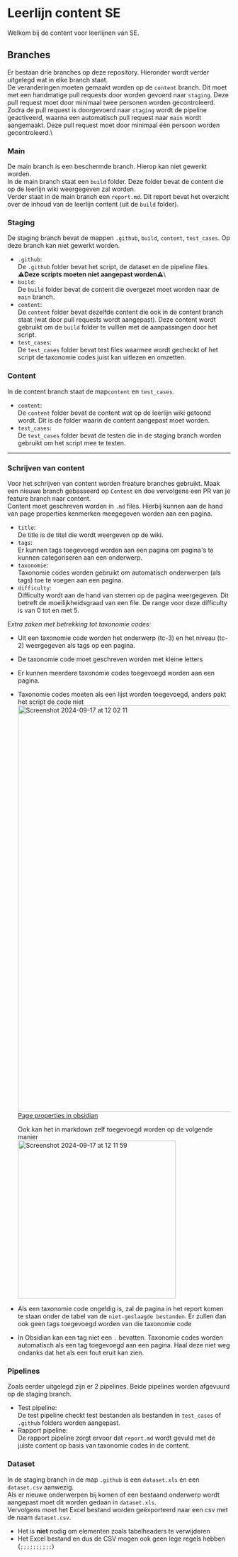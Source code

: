 # Leerlijn content SE
Welkom bij de content voor leerlijnen van SE. 

## Branches
Er bestaan drie branches op deze repository. Hieronder wordt verder uitgelegd wat in elke branch staat. \
De veranderingen moeten gemaakt worden op de `content` branch. Dit moet met een handmatige pull requests door worden gevoerd naar `staging`. Deze pull request moet door minimaal twee personen worden gecontroleerd.\
Zodra de pull request is doorgevoerd naar `staging` wordt de pipeline geactiveerd, waarna een automatisch pull request naar `main` wordt aangemaakt. Deze pull request moet door minimaal één persoon worden gecontroleerd.\

### Main
De main branch is een beschermde branch. Hierop kan niet gewerkt worden.\
In de main branch staat een `build` folder. Deze folder bevat de content die op de leerlijn wiki weergegeven zal worden.\
Verder staat in de main branch een `report.md`. Dit report bevat het overzicht over de inhoud van de leerlijn content (uit de `build` folder).

### Staging
De staging branch bevat de mappen `.github`, `build`, `content`, `test_cases`. Op deze branch kan niet gewerkt worden.
- `.github`:\
De `.github` folder bevat het script, de dataset en de pipeline files. **⚠️Deze scripts moeten niet aangepast worden⚠️**\
- `build`:\
De `build` folder bevat de content die overgezet moet worden naar de `main` branch.
- `content`:\
De `content` folder bevat dezelfde content die ook in de content branch staat (wat door pull requests wordt aangepast). Deze content wordt gebruikt om de `build` folder te vulllen met de aanpassingen door het script.
- `test_cases`:\
De `test_cases` folder bevat test files waarmee wordt gecheckt of het script de taxonomie codes juist kan uitlezen en omzetten.

### Content
In de content branch staat de map`content` en `test_cases`.
- `content`:\
De `content` folder bevat de content wat op de leerlijn wiki getoond wordt. Dit is de folder waarin de content aangepast moet worden.
- `test_cases`:\
De `test_cases` folder bevat de testen die in de staging branch worden gebruikt om het script mee te testen.
---

### Schrijven van content
Voor het schrijven van content worden freature branches gebruikt. Maak een nieuwe branch gebasseerd op `Content` en doe vervolgens een PR van je feature branch naar content. \
Content moet geschreven worden in `.md` files. Hierbij kunnen aan de hand van page properties kenmerken meegegeven worden aan een pagina.

- `title`:\
De title is de titel die wordt weergeven op de wiki.
- `tags`:\
Er kunnen tags toegevoegd worden aan een pagina om pagina's te kunnen categoriseren aan een onderwerp. 
- `taxonomie`:\
Taxonomie codes worden gebruikt om automatisch onderwerpen (als tags) toe te voegen aan een pagina.
- `difficulty`:\
Difficulty wordt aan de hand van sterren op de pagina weergegeven. Dit betreft de moeilijkheidsgraad van een file. De range voor deze difficulty is van 0 tot en met 5.


*Extra zaken met betrekking tot taxonomie codes:*
- Uit een taxonomie code worden het onderwerp (tc-3) en het niveau (tc-2) weergegeven als tags op een pagina.
- De taxonomie code moet geschreven worden met kleine letters
- Er kunnen meerdere taxonomie codes toegevoegd worden aan een pagina.
- Taxonomie codes moeten als een lijst worden toegevoegd, anders pakt het script de code niet \
  <img width="915" alt="Screenshot 2024-09-17 at 12 02 11" src="https://github.com/user-attachments/assets/51b8125f-84c7-440e-81de-b3533f87e440"> [Page properties in obsidian](https://help.obsidian.md/Editing+and+formatting/Properties)

  Ook kan het in markdown zelf toegevoegd worden op de volgende manier\
  <img width="356" alt="Screenshot 2024-09-17 at 12 11 59" src="https://github.com/user-attachments/assets/0a7183d1-9ac5-4604-a51b-4dfa78c605d4">
- Als een taxonomie code ongeldig is, zal de pagina in het report komen te staan onder de tabel van de `niet-geslaagde bestanden`. Er zullen dan ook geen tags toegevoegd worden van die taxonomie code
- In Obsidian kan een tag niet een `.` bevatten. Taxonomie codes worden automatisch als een tag toegevoegd aan een pagina. Haal deze niet weg ondanks dat het als een fout eruit kan zien.


### Pipelines
Zoals eerder uitgelegd zijn er 2 pipelines. Beide pipelines worden afgevuurd op de staging branch. 
- Test pipeline:\
De test pipeline checkt test bestanden als bestanden in  `test_cases` of `.github` folders worden aangepast.
- Rapport pipeline:\
De rapport pipeline zorgt ervoor dat `report.md` wordt gevuld met de juiste content op basis van taxonomie codes in de content.

### Dataset
In de staging branch in de map `.github` is een `dataset.xls` en een `dataset.csv` aanwezig. \
Als er nieuwe onderwerpen bij komen of een bestaand onderwerp wordt aangepast moet dit worden gedaan in `dataset.xls`. \
Vervolgens moet het Excel bestand worden geëxporteerd naar een csv met de naam `dataset.csv`.
- Het is **niet** nodig om elementen zoals tabelheaders te verwijderen
- Het Excel bestand en dus de CSV mogen ook geen lege regels hebben (`;;;;;;;;;;`)
